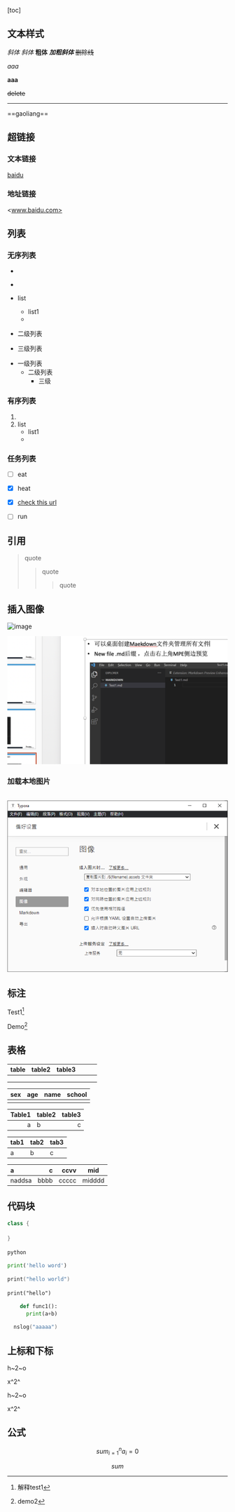 [toc]



## 文本样式

*斜体* _斜体_  **粗体**	***加粗斜体***  ~~删除线~~ 

*aaa*

**aaa**

~~delete~~

---

==gaoliang==



## 超链接

### 文本链接

[baidu](https://www.baidu.com)



### 地址链接

<www.baidu.com>



## 列表

### 无序列表

+ 

- 

+ list
  - list1
  - 

+ 二级列表
+ 三级列表

- 一级列表
  - 二级列表
    - 三级

### 有序列表

1. 
2. list
   + list1
   + 

### 任务列表 

- [ ] eat

- [x] heat

  

 - [x] [check this url](https://www.baidu.com)
 - [ ] run

## 引用

> quote
>
> > quote
> >
> > > quote
> > >
> > > 

## 插入图像

![image](http://mouapp.com/Mou_128.png)



<img src="拖拽.png" alt="image" style="zoom:50%;" />

### 加载本地图片

​	![本地图片](pic1.png)

## 标注

Test1[^1]

[^1]: 解释test1



Demo[^2]

[^2]: demo2



## 表格

| table | table2 | table3 |      |      |      |
| :---- | ------ | ------ | ---- | ---- | ---- |
|       |        |        |      |      |      |
|       |        |        |      |      |      |
|       |        |        |      |      |      |



| sex  | age  | name | school |
| :--- | ---- | ---- | ------ |
|      |      |      |        |



|Table1|table2|table3|
|--:| -|---:|
|a     |   b   |c|


tab1|tab2|tab3
--|--|----
a|b|c


| a  | c    | ccvv | mid |
| :---- | ----: | ---:|-|
|    naddsa  |  bbbb    |  ccccc    |midddd|



## 代码块

```java
class {
  
}
```



`python`



```python 
print('hello word')
```

~~~objective-c
print("hello world")
~~~

`print("hello")`

```python
    def func1():
      print(a+b)
```
~~~objective-c
  nslog("aaaaa")
~~~

## 上标和下标

h~2~o

x^2^

h~2~o

x^2^



## 公式

$$sum_{i=1}^n a_i=0$$



$$sum$$



















